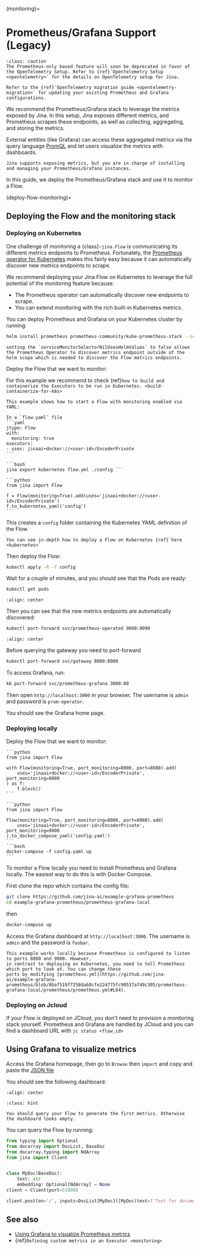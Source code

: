 (monitoring)=
# Prometheus/Grafana Support (Legacy)

```{admonition} Deprecated
:class: caution
The Prometheus-only based feature will soon be deprecated in favor of the OpenTelemetry Setup. Refer to {ref}`OpenTelemetry Setup <opentelemetry>` for the details on OpenTelemetry setup for Jina.

Refer to the {ref}`OpenTelemetry migration guide <opentelemetry-migration>` for updating your existing Prometheus and Grafana configurations.
```

We recommend the Prometheus/Grafana stack to leverage the metrics exposed by Jina. In this setup, Jina exposes different metrics, and Prometheus scrapes these endpoints, as well as
collecting, aggregating, and storing the metrics. 

External entities (like Grafana) can access these aggregated metrics via the query language [PromQL](https://prometheus.io/docs/prometheus/latest/querying/basics/) and let users visualize the metrics with dashboards.


```{hint} 
Jina supports exposing metrics, but you are in charge of installing and managing your Prometheus/Grafana instances.
```

In this guide, we deploy the Prometheus/Grafana stack and use it to monitor a Flow.

(deploy-flow-monitoring)=
## Deploying the Flow and the monitoring stack

### Deploying on Kubernetes

One challenge of monitoring a {class}`~jina.Flow` is communicating its different metrics endpoints to Prometheus.
Fortunately, the [Prometheus operator for Kubernetes](https://github.com/prometheus-operator/prometheus-operator/blob/main/Documentation/user-guides/getting-started.md) makes this fairly easy because it can automatically discover new metrics endpoints to scrape.

We recommend deploying your Jina Flow on Kubernetes to leverage the full potential of the monitoring feature because:
* The Prometheus operator can automatically discover new endpoints to scrape.
* You can extend monitoring with the rich built-in Kubernetes metrics.

You can deploy Prometheus and Grafana on your Kubernetes cluster by running:

```bash
helm install prometheus prometheus-community/kube-prometheus-stack --set prometheus.prometheusSpec.serviceMonitorSelectorNilUsesHelmValues=false
```
```{hint} 
setting the `serviceMonitorSelectorNilUsesHelmValues` to false allows the Prometheus Operator to discover metrics endpoint outside of the helm scope which is needed to discover the Flow metrics endpoints.
```

Deploy the Flow that we want to monitor:

For this example we recommend to check {ref}`how to build and containerize the Executors to be run in Kubernetes. <build-containerize-for-k8s>`


````{tab} via YAML
This example shows how to start a Flow with monitoring enabled via YAML:

In a `flow.yaml` file
```yaml
jtype: Flow
with:
  monitoring: true
executors:
- uses: jinaai+docker://<user-id>/EncoderPrivate
```

```bash
jina export kubernetes flow.yml ./config ```
````

````{tab} via Python API
```python
from jina import Flow

f = Flow(monitoring=True).add(uses='jinaai+docker://<user-id>/EncoderPrivate')
f.to_kubernetes_yaml('config')
```
````

This creates a `config` folder containing the Kubernetes YAML definition of the Flow.

```{seealso}
You can see in-depth how to deploy a Flow on Kubernetes {ref}`here <kubernetes>`
```

Then deploy the Flow:

```bash
kubectl apply -R -f config
```

Wait for a couple of minutes, and you should see that the Pods are ready:

```bash
kubectl get pods
```

```{figure} ../../.github/2.0/kubectl_pods.png
:align: center
```

Then you can see that the new metrics endpoints are automatically discovered:

```bash
kubectl port-forward svc/prometheus-operated 9090:9090
```

```{figure} ../../.github/2.0/prometheus_target.png
:align: center
```
Before querying the gateway you need to port-forward
```bash
kubectl port-forward svc/gateway 8080:8080
```

To access Grafana, run:

```bash
kb port-forward svc/prometheus-grafana 3000:80
```

Then open `http://localhost:3000` in your browser. The username is `admin` and password is `prom-operator`.

You should see the Grafana home page.


### Deploying locally

Deploy the Flow that we want to monitor:


````{tab} via Python code
```python
from jina import Flow

with Flow(monitoring=True, port_monitoring=8000, port=8080).add(
    uses='jinaai+docker://<user-id>/EncoderPrivate', port_monitoring=9000
) as f:
    f.block()
```
````

````{tab} via docker-compose
```python
from jina import Flow

Flow(monitoring=True, port_monitoring=8000, port=8080).add(
    uses='jinaai+docker://<user-id>/EncoderPrivate', port_monitoring=9000
).to_docker_compose_yaml('config.yaml')
```
```bash
docker-compose -f config.yaml up
```
````

To monitor a Flow locally you need to install Prometheus and Grafana locally. The easiest way to do this is with
Docker Compose.

First clone the repo which contains the config file:

```bash
git clone https://github.com/jina-ai/example-grafana-prometheus
cd example-grafana-prometheus/prometheus-grafana-local
```

then 

```bash
docker-compose up
```

Access the Grafana dashboard at `http://localhost:3000`. The username is `admin` and the password is `foobar`.

```{caution}
This example works locally because Prometheus is configured to listen to ports 8000 and 9000. However,
in contrast to deploying on Kubernetes, you need to tell Prometheus which port to look at. You can change these
ports by modifying [prometheus.yml](https://github.com/jina-ai/example-grafana-prometheus/blob/8baf519f7258da68cfe224775fc90537a749c305/prometheus-grafana-local/prometheus/prometheus.yml#L64).
```

### Deploying on Jcloud

If your Flow is deployed on JCloud, you don't need to provision a monitoring stack yourself. Prometheus and Grafana are 
handled by JCloud and you can find a dashboard URL with `jc status <flow_id>`

## Using Grafana to visualize metrics

Access the Grafana homepage, then go to `Browse` then `import` and copy and paste the [JSON file](https://github.com/jina-ai/example-grafana-prometheus/blob/main/grafana-dashboards/flow.json) 


You should see the following dashboard:

```{figure} ../../.github/2.0/grafana.png
:align: center
```


````{admonition} Hint
:class: hint

You should query your Flow to generate the first metrics. Otherwise the dashboard looks empty.
````

You can query the Flow by running:

```python
from typing import Optional
from docarray import DocList, BaseDoc
from docarray.typing import NdArray
from jina import Client


class MyDoc(BaseDoc):
    text: str
    embedding: Optional[NdArray] = None
client = Client(port=51000)

client.post(on='/', inputs=DocList[MyDoc]([MyDoc(text=f'Text for document {i}') for in range(100)]), return_type=DocList[MyDoc], request_size=10,)
```

## See also

- [Using Grafana to visualize Prometheus metrics](https://grafana.com/docs/grafana/latest/getting-started/getting-started-prometheus/)
- {ref}`Defining custom metrics in an Executor <monitoring>`
